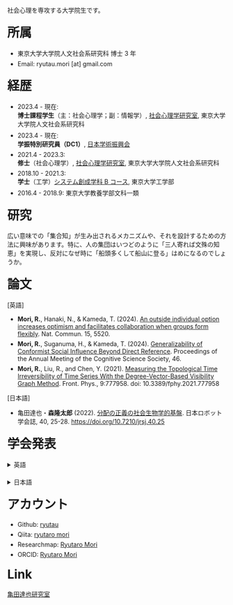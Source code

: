 社会心理を専攻する大学院生です。

# 所属

- 東京大学大学院人文社会系研究科 博士 3 年
- Email: ryutau.mori [at] gmail.com

# 経歴

- 2023.4 - 現在:<br>
  **博士課程学生**（主：社会心理学；副：情報学）, [社会心理学研究室](http://www.utokyo-socpsy.com/index.html), 東京大学大学院人文社会系研究科
- 2023.4 - 現在:<br>
  **学振特別研究員（DC1）**, [日本学術振興会](https://www.jsps.go.jp/)
- 2021.4 - 2023.3:<br>
  **修士**（社会心理学）, [社会心理学研究室](http://www.utokyo-socpsy.com/index.html), 東京大学大学院人文社会系研究科
- 2018.10 - 2021.3:<br>
  **学士**（工学）[システム創成学科 B コース](https://www.si.t.u-tokyo.ac.jp/course/sdm/), 東京大学工学部
- 2016.4 - 2018.9: 東京大学教養学部文科一類

# 研究

広い意味での「集合知」が生み出されるメカニズムや、それを設計するための方法に興味があります。特に、人の集団はいつどのように「三人寄れば文殊の知恵」を実現し、反対になぜ時に「船頭多くして船山に登る」はめになるのでしょうか。

# 論文

[英語]

- **Mori, R.**, Hanaki, N., & Kameda, T. (2024). [An outside individual option increases optimism and facilitates collaboration when groups form flexibly](https://doi.org/10.1038/s41467-024-49779-9). Nat. Commun. 15, 5520.
- **Mori, R.**, Suganuma, H., & Kameda, T. (2024). [Generalizability of Conformist Social Influence Beyond Direct Reference](https://escholarship.org/uc/item/0rc7j70p). Proceedings of the Annual Meeting of the Cognitive Science Society, 46.
- **Mori, R.**, Liu, R., and Chen, Y. (2021). [Measuring the Topological Time Irreversibility of Time Series With the Degree-Vector-Based Visibility Graph Method](https://www.frontiersin.org/articles/10.3389/fphy.2021.777958/full). Front. Phys., 9:777958. doi: 10.3389/fphy.2021.777958

[日本語]

- 亀田達也・**森隆太郎** (2022). [分配の正義の社会生物学的基盤](https://www.jstage.jst.go.jp/article/jrsj/40/1/40_40_25/_article/-char/ja/). 日本ロボット学会誌, 40, 25-28. https://doi.org/10.7210/jrsj.40.25

# 学会発表

<details>
<summary>英語</summary>
<ul>
    <li><a href="https://cognitivesciencesociety.org/cogsci-2024/">Proceedings of the Annual Meeting of the Cognitive Science Society, 46</a>., Rotterdam, NDL (2024; Poster).</li>
    <li><a href="https://socialdilemma.com/icsd2024/">International Conference on Social Dilemmas 2024</a>, Leiden, NDL (2024).</li>
</ul>
</details>

<details>
<summary>日本語</summary>
<ul>
    <li>菅沼秀蔵・隅田莉央・<strong>森隆太郎</strong>「『選択のオーバーロード』の形式モデルの提案」, <a href="https://pub.confit.atlas.jp/ja/event/jpa2024/presentation/1A-82">日本心理学会第88回大会</a>, ポスター発表, 熊本, 2024年9月.</li>
    <li><strong>森隆太郎</strong>・菅沼秀蔵・亀田達也「情報的な同調は、似て異なる状況に波及するほど深いか？」, <a href="https://pub.confit.atlas.jp/ja/event/jpa2024/presentation/3A-13">日本心理学会第88回大会</a>, ポスター発表, 熊本, 2024年9月.</li>
    <li><strong>森隆太郎</strong>・花木伸行・亀田達也「リアルタイム下の協働における能動と応報」, <a href="https://www.socialpsychology.jp/conf2024/">日本社会心理学会第65回大会</a>, 口頭発表, 東京, 2024年9月.</li>
    <li>金惠璘・<strong>森隆太郎</strong>・Hugo Mercier・亀田達也「社会情報は政治的偏見に基づくバイアスを低減できるか？」, <a href="https://confit.atlas.jp/guide/event/jpa2023/subject/1P262-268-07/advanced">日本心理学会第87回大会</a>, ポスター発表, 神戸, 2024年9月. <span class="award">特別優秀発表賞</span></li>
    <li><strong>森隆太郎</strong>・髙橋茉優・花木伸行・亀田達也「リアルタイムな協働における能動的な協力行動と返報」, <a href="https://www.kochi-tech.ac.jp/jgda69th/index.html">日本グループ・ダイナミックス学会第69回大会</a>, Short Speech, 高知, 2023年9月. <span class="award">優秀学会発表賞（ショートスピーチ部門）</span></li>
    <li><strong>森隆太郎</strong>・髙橋茉優・花木伸行・亀田達也「リアルタイムの囚人のジレンマにおける能動的な協力行動と返報」, <a href="https://www.socialpsychology.jp/conf2023/">日本社会心理学会第64回大会</a>, ポスター発表, 東京, 2023年9月.</li>
    <li>金惠璘・<strong>森隆太郎</strong>・Hugo Mercier・亀田達也「社会情報は政治的偏見に基づくバイアスを低減できるか？－情報カスケードパラダイムを用いた実験的検討」<a href="https://sites.google.com/hbesj.org/conf2022sapporo/">人間行動進化学会第15回大会</a>, 口頭発表, 北海道, 2022年12月. <span class="award">若手発表賞</span></li>
    <li><strong>森隆太郎</strong>・花木伸行・亀田達也「離れうることは集まることを助けるか?ー閾値型公共財ゲーム実験を通じた検討ー」<a href="https://sites.google.com/hbesj.org/conf2022sapporo/">人間行動進化学会第15回大会</a>, 口頭発表, 北海道, 2022年12月.</li>
    <li><strong>森隆太郎</strong>・花木伸行・亀田達也「集合行為を支える自主的な参加のメカニズムの検討」, <a href="https://www.socialpsychology.jp/conf2022/">日本社会心理学会第63回大会</a>, ポスター発表, 東京, 2022年9月.</li>
    <li><strong>森隆太郎</strong>・花木伸行・亀田達也「自主的に始まることは集合行為をどう変えるか」, <a href="https://sites.google.com/view/ess24/">第24回実験社会科学カンファレンス</a>, オンライン開催, 2022年1月. <span class="award">若手発表賞</span></li>
    <li><strong>森隆太郎</strong>・亀田達也「新たなシグナルが人間社会に普及する過程の実証的検討-飲食店の新型コロナ対策ステッカー制度を例にとって-」, <a href="https://sites.google.com/hbesj.org/hbes-j2021online/home">日本人間行動進化学会第14回大会</a>, オンライン開催, 2021年12月.</li>
    <li><strong>森隆太郎</strong>・亀田達也「チープなシグナルは人間社会でどう普及するか？-飲食店の新型コロナ対策ステッカー制度を例にとって-」, <a href="https://www.socialpsychology.jp/conf2021/">日本社会心理学会第62回大会</a>, オンライン開催, 2021年8月.</li>
</ul>
</details>

# アカウント

- Github: [ryutau](https://github.com/ryutau)
- Qiita: [ryutaro mori](https://qiita.com/ryutau)
- Researchmap: [Ryutaro Mori](https://researchmap.jp/ryutaromori)
- ORCID: [Ryutaro Mori](https://orcid.org/0000-0001-9131-4184)

# Link

[亀田達也研究室](http://www.tatsuyakameda.com/)

<style>
    li {
        margin-bottom: 6px;
    }
    .award {
        color: #F56960;
        font-weight: bold;
    }
    details {
        margin-bottom: 20px;
    }
    h1 {
        margin-top: 20px;
    }
</style>
